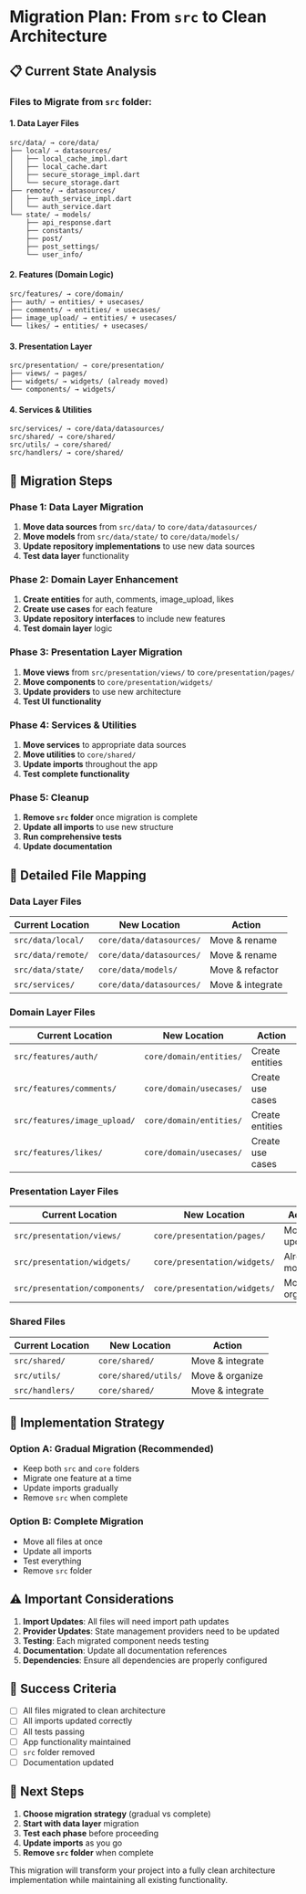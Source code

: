 # Migration Plan: From `src` to Clean Architecture

## 📋 **Current State Analysis**

### **Files to Migrate from `src` folder:**

#### **1. Data Layer Files**
```
src/data/ → core/data/
├── local/ → datasources/
│   ├── local_cache_impl.dart
│   ├── local_cache.dart
│   ├── secure_storage_impl.dart
│   └── secure_storage.dart
├── remote/ → datasources/
│   ├── auth_service_impl.dart
│   └── auth_service.dart
└── state/ → models/
    ├── api_response.dart
    ├── constants/
    ├── post/
    ├── post_settings/
    └── user_info/
```

#### **2. Features (Domain Logic)**
```
src/features/ → core/domain/
├── auth/ → entities/ + usecases/
├── comments/ → entities/ + usecases/
├── image_upload/ → entities/ + usecases/
└── likes/ → entities/ + usecases/
```

#### **3. Presentation Layer**
```
src/presentation/ → core/presentation/
├── views/ → pages/
├── widgets/ → widgets/ (already moved)
└── components/ → widgets/
```

#### **4. Services & Utilities**
```
src/services/ → core/data/datasources/
src/shared/ → core/shared/
src/utils/ → core/shared/
src/handlers/ → core/shared/
```

## 🚀 **Migration Steps**

### **Phase 1: Data Layer Migration**
1. **Move data sources** from `src/data/` to `core/data/datasources/`
2. **Move models** from `src/data/state/` to `core/data/models/`
3. **Update repository implementations** to use new data sources
4. **Test data layer** functionality

### **Phase 2: Domain Layer Enhancement**
1. **Create entities** for auth, comments, image_upload, likes
2. **Create use cases** for each feature
3. **Update repository interfaces** to include new features
4. **Test domain layer** logic

### **Phase 3: Presentation Layer Migration**
1. **Move views** from `src/presentation/views/` to `core/presentation/pages/`
2. **Move components** to `core/presentation/widgets/`
3. **Update providers** to use new architecture
4. **Test UI functionality**

### **Phase 4: Services & Utilities**
1. **Move services** to appropriate data sources
2. **Move utilities** to `core/shared/`
3. **Update imports** throughout the app
4. **Test complete functionality**

### **Phase 5: Cleanup**
1. **Remove `src` folder** once migration is complete
2. **Update all imports** to use new structure
3. **Run comprehensive tests**
4. **Update documentation**

## 📁 **Detailed File Mapping**

### **Data Layer Files**
| Current Location | New Location | Action |
|------------------|--------------|---------|
| `src/data/local/` | `core/data/datasources/` | Move & rename |
| `src/data/remote/` | `core/data/datasources/` | Move & rename |
| `src/data/state/` | `core/data/models/` | Move & refactor |
| `src/services/` | `core/data/datasources/` | Move & integrate |

### **Domain Layer Files**
| Current Location | New Location | Action |
|------------------|--------------|---------|
| `src/features/auth/` | `core/domain/entities/` | Create entities |
| `src/features/comments/` | `core/domain/usecases/` | Create use cases |
| `src/features/image_upload/` | `core/domain/entities/` | Create entities |
| `src/features/likes/` | `core/domain/usecases/` | Create use cases |

### **Presentation Layer Files**
| Current Location | New Location | Action |
|------------------|--------------|---------|
| `src/presentation/views/` | `core/presentation/pages/` | Move & update |
| `src/presentation/widgets/` | `core/presentation/widgets/` | Already moved |
| `src/presentation/components/` | `core/presentation/widgets/` | Move & organize |

### **Shared Files**
| Current Location | New Location | Action |
|------------------|--------------|---------|
| `src/shared/` | `core/shared/` | Move & integrate |
| `src/utils/` | `core/shared/utils/` | Move & organize |
| `src/handlers/` | `core/shared/` | Move & integrate |

## 🔧 **Implementation Strategy**

### **Option A: Gradual Migration (Recommended)**
- Keep both `src` and `core` folders
- Migrate one feature at a time
- Update imports gradually
- Remove `src` when complete

### **Option B: Complete Migration**
- Move all files at once
- Update all imports
- Test everything
- Remove `src` folder

## ⚠️ **Important Considerations**

1. **Import Updates**: All files will need import path updates
2. **Provider Updates**: State management providers need to be updated
3. **Testing**: Each migrated component needs testing
4. **Documentation**: Update all documentation references
5. **Dependencies**: Ensure all dependencies are properly configured

## 🎯 **Success Criteria**

- [ ] All files migrated to clean architecture
- [ ] All imports updated correctly
- [ ] All tests passing
- [ ] App functionality maintained
- [ ] `src` folder removed
- [ ] Documentation updated

## 📝 **Next Steps**

1. **Choose migration strategy** (gradual vs complete)
2. **Start with data layer** migration
3. **Test each phase** before proceeding
4. **Update imports** as you go
5. **Remove `src` folder** when complete

This migration will transform your project into a fully clean architecture implementation while maintaining all existing functionality.

